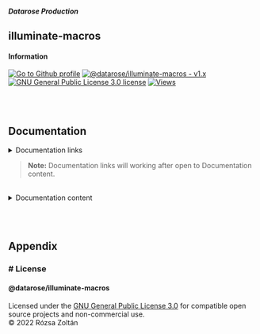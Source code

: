 ##### Datarose Production

## illuminate-macros

#### Information

[![Go to Github profile](https://img.shields.io/static/v1?label=datarose&message=production&color=2ea44f&logo=github)](https://github.com/rozsazoltan)
[![@datarose/illuminate-macros - v1.x](https://img.shields.io/static/v1?label=@datarose/illuminate-macros&message=v1.x&color=e31d65)](https://github.com/rozsazoltan/illuminate-macros/blob/dev-master/README.md)
[![GNU General Public License 3.0 license](https://img.shields.io/static/v1?label=License&message=GNU-GPL-3.0&color=2ea44f)](https://github.com/rozsazoltan/illuminate-macros/blob/dev-master/LICENSE.md)
[![Views](https://komarev.com/ghpvc/?username=rozsazoltan-illuminate-macros&label=Views)](https://github.com/rozsazoltan/illuminate-macros/blob/dev-master/LICENSE.md)

<br><br>

## Documentation

<details>
  <summary>Documentation links</summary>

  <br>

  - [Getting Started](#getting-started)
    - [Installation](#installation)
    - [Usage](#usage)
  - [Helper Functions](#helper-functions)
    - [Illuminate\Support\Arr](#arrclass)
    - [Illuminate\Support\Str](#strclass)
  - [Collection Functions](#collection-functions)
    - [Illuminate\Support\Collection](#collectionclass)
    - [Illuminate\Support\LazyCollection](#lazycollectionclass)
  - [Routing Functions](#routing-functions)
    - [Illuminate\Routing\Route (alias Get Route Details)](#routeclass)
  - [Appendix](#appendix)
    - [License](#license)
</details>

>**Note:** Documentation links will working after open to Documentation content.

<br>

<details>
  <summary>Documentation content</summary>

  <br>

  ### # Getting Started

  #### | Installation

  Require:
  - PHP 8.x or heigher
  - Laravel 9.x or heigher

  ```sh
    # Install
    composer install datarose/illuminate-macros
  ```

  #### | Usage

  There is nothing else to do. Just use it with default Laravel Framework.<br>
  ex.: In package can found `Collection::rangeByKey` method. How can use it?

  ```php
  use Illuminate\Support\Collection;

  $collection = Collection::rangeByKey(-2, 2, fn ($key) => $key + 2);

  /*
   $collection result:
   [
    -2 => 0,
    -1 => 1,
     0 => 2,
     1 => 3,
     2 => 4
   ]
  */
  ```

  <br><br>

  ### # Helper Functions

  #### | Arr::class

  - `In`
  - `Is`
  - `Merge`
  - `Similar`
  - `SortByKey`
  - `SortByKeyDesc`

  #### | Str::class

  - `Equals`
  - `HasEquals`
  - `Explode`
  - `ToStrId`
  - `UniqueString`
  - `CleanString`
  - `GetModelName`
  - `GetLicenses`

  <br><br>

  ### # Collection Functions

  #### | Collection::class

  - `RangeByKey`

  #### | LazyCollection::class

  - `RangeByKey`

  <br><br>

  ### # Routing Functions

  #### | Route::class

  - `GetGroupNames`

</details>

<br><br>

## Appendix

### # License
#### @datarose/illuminate-macros
Licensed under the [GNU General Public License 3.0](https://github.com/rozsazoltan/illuminate-macros/blob/dev-master/LICENSE.md) for compatible open source projects and non-commercial use.<br>
© 2022 Rózsa Zoltán